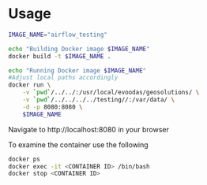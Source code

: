# Usage

```bash
IMAGE_NAME="airflow_testing"

echo "Building Docker image $IMAGE_NAME"
docker build -t $IMAGE_NAME .

echo "Running Docker image $IMAGE_NAME"
#Adjust local paths accordingly
docker run \
    -v `pwd`/../../:/usr/local/evoodas/geosolutions/ \
    -v `pwd`/../../../../testing//:/var/data/ \
    -d -p 8080:8080 \
    $IMAGE_NAME
```

Navigate to http://localhost:8080 in your browser

To examine the container use the following

```bash
docker ps
docker exec -it <CONTAINER ID> /bin/bash
docker stop <CONTAINER ID>
```

